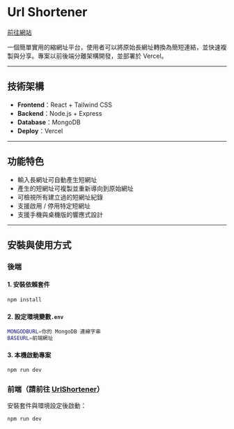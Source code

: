 # Url Shortener

[前往網站](https://url-shortener-beige-pi.vercel.app/)

一個簡單實用的縮網址平台，使用者可以將原始長網址轉換為簡短連結，並快速複製與分享。專案以前後端分離架構開發，並部署於 Vercel。

---

## 技術架構
- **Frontend**：React + Tailwind CSS  
- **Backend**：Node.js + Express  
- **Database**：MongoDB  
- **Deploy**：Vercel

---

## 功能特色
- 輸入長網址可自動產生短網址
- 產生的短網址可複製並重新導向到原始網址
- 可檢視所有建立過的短網址紀錄
- 支援啟用 / 停用特定短網址
- 支援手機與桌機版的響應式設計

---

## 安裝與使用方式

### **後端**

#### 1. 安裝依賴套件

```bash
npm install
```

#### 2. 設定環境變數`.env`
```bash
MONGODBURL=你的 MongoDB 連線字串
BASEURL=前端網址
```


#### 3. 本機啟動專案
```bash
npm run dev
```

### **前端**（請前往 [UrlShortener](https://github.com/chinyuting/UrlShortener)）  
  安裝套件與環境設定後啟動：
```bash
npm run dev
```